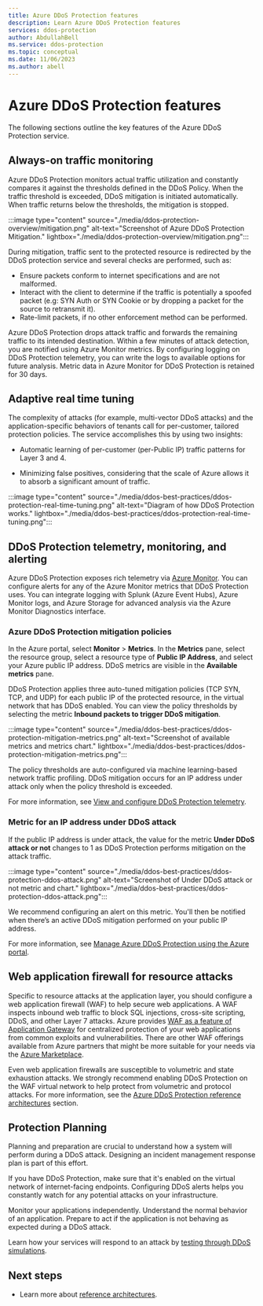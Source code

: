 ```yaml
---
title: Azure DDoS Protection features
description: Learn Azure DDoS Protection features
services: ddos-protection
author: AbdullahBell
ms.service: ddos-protection
ms.topic: conceptual
ms.date: 11/06/2023
ms.author: abell
---
```

# Azure DDoS Protection features

The following sections outline the key features of the Azure DDoS Protection service.

## Always-on traffic monitoring

Azure DDoS Protection monitors actual traffic utilization and constantly compares it against the thresholds defined in the DDoS Policy. When the traffic threshold is exceeded, DDoS mitigation is initiated automatically. When traffic returns below the thresholds, the mitigation is stopped.

:::image type="content" source="./media/ddos-protection-overview/mitigation.png" alt-text="Screenshot of Azure DDoS Protection Mitigation." lightbox="./media/ddos-protection-overview/mitigation.png":::

During mitigation, traffic sent to the protected resource is redirected by the DDoS protection service and several checks are performed, such as:

- Ensure packets conform to internet specifications and are not malformed.
- Interact with the client to determine if the traffic is potentially a spoofed packet (e.g: SYN Auth or SYN Cookie or by dropping a packet for the source to retransmit it).
- Rate-limit packets, if no other enforcement method can be performed.

Azure DDoS Protection drops attack traffic and forwards the remaining traffic to its intended destination. Within a few minutes of attack detection, you are notified using Azure Monitor metrics. By configuring logging on DDoS Protection telemetry, you can write the logs to available options for future analysis. Metric data in Azure Monitor for DDoS Protection is retained for 30 days.

## Adaptive real time tuning

The complexity of attacks (for example, multi-vector DDoS attacks) and the application-specific behaviors of tenants call for per-customer, tailored protection policies. The service accomplishes this by using two insights:

- Automatic learning of per-customer (per-Public IP) traffic patterns for Layer 3 and 4.

- Minimizing false positives, considering that the scale of Azure allows it to absorb a significant amount of traffic.

:::image type="content" source="./media/ddos-best-practices/ddos-protection-real-time-tuning.png" alt-text="Diagram of how DDoS Protection works." lightbox="./media/ddos-best-practices/ddos-protection-real-time-tuning.png":::

## DDoS Protection telemetry, monitoring, and alerting

Azure DDoS Protection exposes rich telemetry via [Azure Monitor](../azure-monitor/overview.md). You can configure alerts for any of the Azure Monitor metrics that DDoS Protection uses. You can integrate logging with Splunk (Azure Event Hubs), Azure Monitor logs, and Azure Storage for advanced analysis via the Azure Monitor Diagnostics interface.

### Azure DDoS Protection mitigation policies

In the Azure portal, select **Monitor** > **Metrics**. In the **Metrics** pane, select the resource group, select a resource type of **Public IP Address**, and select your Azure public IP address. DDoS metrics are visible in the **Available metrics** pane.

DDoS Protection applies three auto-tuned mitigation policies (TCP SYN, TCP, and UDP) for each public IP of the protected resource, in the virtual network that has DDoS enabled. You can view the policy thresholds by selecting the metric **Inbound packets to trigger DDoS mitigation**.

:::image type="content" source="./media/ddos-best-practices/ddos-protection-mitigation-metrics.png" alt-text="Screenshot of available metrics and metrics chart." lightbox="./media/ddos-best-practices/ddos-protection-mitigation-metrics.png":::

The policy thresholds are auto-configured via machine learning-based network traffic profiling. DDoS mitigation occurs for an IP address under attack only when the policy threshold is exceeded.

For more information, see [View and configure DDoS Protection telemetry](telemetry.md).

### Metric for an IP address under DDoS attack

If the public IP address is under attack, the value for the metric **Under DDoS attack or not** changes to 1 as DDoS Protection performs mitigation on the attack traffic.

:::image type="content" source="./media/ddos-best-practices/ddos-protection-ddos-attack.png" alt-text="Screenshot of Under DDoS attack or not metric and chart." lightbox="./media/ddos-best-practices/ddos-protection-ddos-attack.png":::

We recommend configuring an alert on this metric. You'll then be notified when there’s an active DDoS mitigation performed on your public IP address.

For more information, see [Manage Azure DDoS Protection using the Azure portal](manage-ddos-protection.md).

## Web application firewall for resource attacks

Specific to resource attacks at the application layer, you should configure a web application firewall (WAF) to help secure web applications. A WAF inspects inbound web traffic to block SQL injections, cross-site scripting, DDoS, and other Layer 7 attacks. Azure provides [WAF as a feature of Application Gateway](../web-application-firewall/ag/ag-overview.md) for centralized protection of your web applications from common exploits and vulnerabilities. There are other WAF offerings available from Azure partners that might be more suitable for your needs via the [Azure Marketplace](https://azuremarketplace.microsoft.com/marketplace/apps?search=WAF&page=1).

Even web application firewalls are susceptible to volumetric and state exhaustion attacks. We strongly recommend enabling DDoS Protection on the WAF virtual network to help protect from volumetric and protocol attacks. For more information, see the [Azure DDoS Protection reference architectures](ddos-protection-reference-architectures.md) section.

## Protection Planning

Planning and preparation are crucial to understand how a system will perform during a DDoS attack. Designing an incident management response plan is part of this effort.

If you have DDoS Protection, make sure that it's enabled on the virtual network of internet-facing endpoints. Configuring DDoS alerts helps you constantly watch for any potential attacks on your infrastructure.

Monitor your applications independently. Understand the normal behavior of an application. Prepare to act if the application is not behaving as expected during a DDoS attack.

Learn how your services will respond to an attack by [testing through DDoS simulations](test-through-simulations.md).

## Next steps

- Learn more about [reference architectures](ddos-protection-reference-architectures.md).
